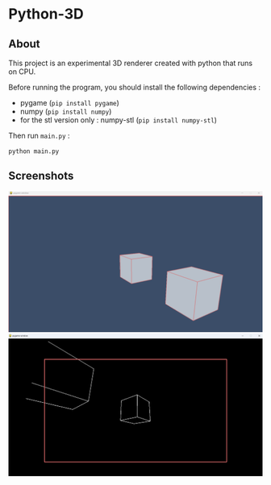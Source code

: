 # Python-3D

## About
This project is an experimental 3D renderer created with python that runs on CPU.

Before running the program, you should install the following dependencies :
- pygame (`pip install pygame`)
- numpy (`pip install numpy`)
- for the stl version only : numpy-stl (`pip install numpy-stl`)

Then run `main.py` :
```shell
python main.py
```


## Screenshots

![picture1](./readme/pic1.png)
![picture2](./readme/pic2.png)


